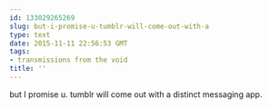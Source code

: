 ```yaml
---
id: 133029265269
slug: but-i-promise-u-tumblr-will-come-out-with-a
type: text
date: 2015-11-11 22:56:53 GMT
tags:
- transmissions from the void
title: ''
---
```

but I promise u. tumblr will come out with a distinct messaging app.